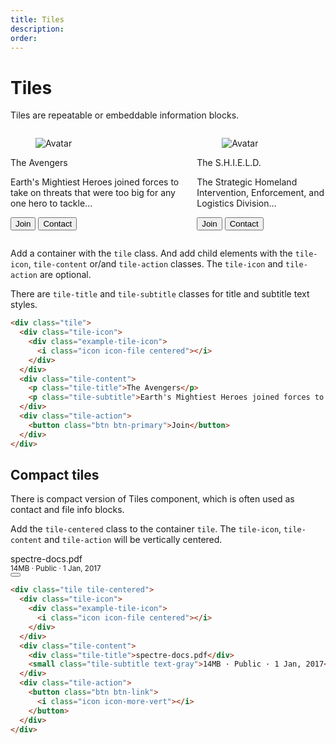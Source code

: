 ```yaml
---
title: Tiles
description: 
order: 
---
```


# Tiles

Tiles are repeatable or embeddable information blocks.

 
<div class="vp-raw docs-demo columns">
  <div class="column col-9 col-sm-12">
    <div class="tile">
      <div class="tile-icon">
        <figure class="avatar avatar-lg"><img src="/img/avatar-3.png" alt="Avatar"></figure>
      </div>
      <div class="tile-content">
        <p class="tile-title">The Avengers</p>
        <p class="tile-subtitle">Earth's Mightiest Heroes joined forces to take on threats that were too big for any one hero to tackle...</p>
      </div>
      <div class="tile-action">
        <button class="btn btn-primary">Join</button>
        <button class="btn">Contact</button>
      </div>
    </div>
  </div>
  <div class="column col-9 col-sm-12">
    <div class="tile">
      <div class="tile-icon">
        <figure class="avatar avatar-lg"><img src="/img/avatar-2.png" alt="Avatar"></figure>
      </div>
      <div class="tile-content">
        <p class="tile-title">The S.H.I.E.L.D.</p>
        <p class="tile-subtitle">The Strategic Homeland Intervention, Enforcement, and Logistics Division...</p>
        <p>
          <button class="btn btn-primary btn-sm">Join</button>
          <button class="btn btn-sm">Contact</button>
        </p>
      </div>
    </div>
  </div>
</div>

Add a container with the `tile` class. And add child elements with the `tile-icon`, `tile-content` or/and `tile-action` classes. The `tile-icon` and `tile-action` are optional.

There are `tile-title` and `tile-subtitle` classes for title and subtitle text styles.

```html
<div class="tile">
  <div class="tile-icon">
    <div class="example-tile-icon">
      <i class="icon icon-file centered"></i>
    </div>
  </div>
  <div class="tile-content">
    <p class="tile-title">The Avengers</p>
    <p class="tile-subtitle">Earth's Mightiest Heroes joined forces to take on threats that were too big for any one hero to tackle...</p>
  </div>
  <div class="tile-action">
    <button class="btn btn-primary">Join</button>
  </div>
</div>

```

## Compact tiles

There is compact version of Tiles component, which is often used as contact and file info blocks.

Add the `tile-centered` class to the container `tile`. The `tile-icon`, `tile-content` and `tile-action` will be vertically centered.

 
<div class="vp-raw docs-demo columns">
  <div class="column col-6 col-md-9 col-xs-12">
    <div class="tile tile-centered">
      <div class="tile-icon">
        <div class="example-tile-icon"><i class="icon icon-mail centered"></i></div>
      </div>
      <div class="tile-content">
        <div class="tile-title">spectre-docs.pdf</div><small class="tile-subtitle text-gray">14MB · Public · 1 Jan, 2017</small>
      </div>
      <div class="tile-action">
        <button class="btn btn-link btn-action"><i class="icon icon-more-vert"></i></button>
      </div>
    </div>
  </div>
</div>

```html
<div class="tile tile-centered">
  <div class="tile-icon">
    <div class="example-tile-icon">
      <i class="icon icon-file centered"></i>
    </div>
  </div>
  <div class="tile-content">
    <div class="tile-title">spectre-docs.pdf</div>
    <small class="tile-subtitle text-gray">14MB · Public · 1 Jan, 2017</small>
  </div>
  <div class="tile-action">
    <button class="btn btn-link">
      <i class="icon icon-more-vert"></i>
    </button>
  </div>
</div>
```

